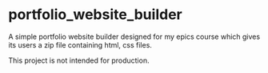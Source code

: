 # portfolio_website_builder
A simple portfolio website builder designed for my epics course which gives its users a zip file containing html, css files.  

This project is not intended for production.
